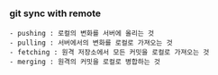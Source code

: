 ### git sync with remote

    - pushing : 로컬의 변화를 서버에 올리는 것
    - pulling : 서버에서의 변화를 로컬로 가져오는 것
    - fetching : 원격 저장소에서 모든 커밋을 로컬로 가져오는 것
    - merging : 원격의 커밋을 로컬로 병합하는 것
